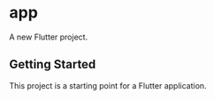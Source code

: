 # app

A new Flutter project.

## Getting Started

This project is a starting point for a Flutter application.

